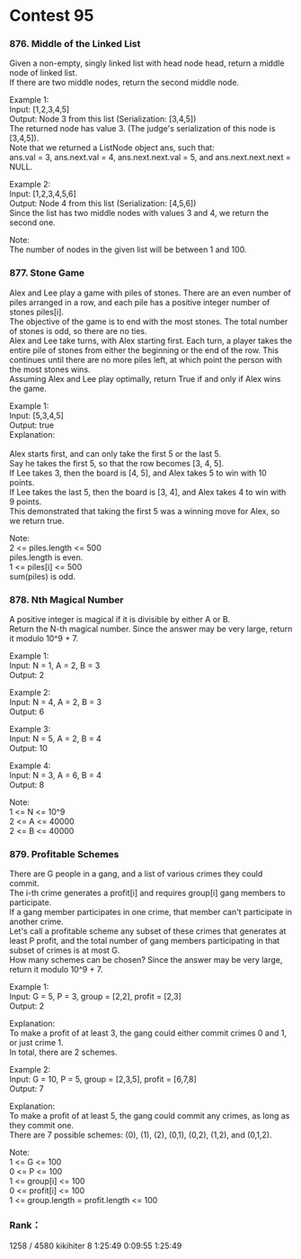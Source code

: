 # Contest 95
### 876. Middle of the Linked List
Given a non-empty, singly linked list with head node head, return a middle node of linked list.</br>
If there are two middle nodes, return the second middle node.</br>

Example 1:</br>
Input: [1,2,3,4,5]</br>
Output: Node 3 from this list (Serialization: [3,4,5])</br>
The returned node has value 3.  (The judge's serialization of this node is [3,4,5]).</br>
Note that we returned a ListNode object ans, such that:</br>
ans.val = 3, ans.next.val = 4, ans.next.next.val = 5, and ans.next.next.next = NULL.</br>

Example 2:</br>
Input: [1,2,3,4,5,6]</br>
Output: Node 4 from this list (Serialization: [4,5,6])</br>
Since the list has two middle nodes with values 3 and 4, we return the second one.</br>

Note:</br>
The number of nodes in the given list will be between 1 and 100.</br>

### 877. Stone Game
Alex and Lee play a game with piles of stones.  There are an even number of piles arranged in a row, and each pile has a positive integer number of stones piles[i].</br>
The objective of the game is to end with the most stones.  The total number of stones is odd, so there are no ties.</br>
Alex and Lee take turns, with Alex starting first.  Each turn, a player takes the entire pile of stones from either the beginning or the end of the row.  This continues until there are no more piles left, at which point the person with the most stones wins.</br>
Assuming Alex and Lee play optimally, return True if and only if Alex wins the game.</br>

Example 1:</br>
Input: [5,3,4,5]</br>
Output: true</br>
Explanation: </br></br>
Alex starts first, and can only take the first 5 or the last 5.</br>
Say he takes the first 5, so that the row becomes [3, 4, 5].</br>
If Lee takes 3, then the board is [4, 5], and Alex takes 5 to win with 10 points.</br>
If Lee takes the last 5, then the board is [3, 4], and Alex takes 4 to win with 9 points.</br>
This demonstrated that taking the first 5 was a winning move for Alex, so we return true.</br>
 
Note:</br>
2 <= piles.length <= 500</br>
piles.length is even.</br>
1 <= piles[i] <= 500</br>
sum(piles) is odd.</br>

### 878. Nth Magical Number
A positive integer is magical if it is divisible by either A or B.</br>
Return the N-th magical number. Since the answer may be very large, return it modulo 10^9 + 7.</br>

Example 1:</br>
Input: N = 1, A = 2, B = 3</br>
Output: 2</br>

Example 2:</br>
Input: N = 4, A = 2, B = 3</br>
Output: 6</br>

Example 3:</br>
Input: N = 5, A = 2, B = 4</br>
Output: 10</br>

Example 4:</br>
Input: N = 3, A = 6, B = 4</br>
Output: 8</br>
 
Note:</br>
1 <= N <= 10^9</br>
2 <= A <= 40000</br>
2 <= B <= 40000</br>

### 879. Profitable Schemes
There are G people in a gang, and a list of various crimes they could commit.</br>
The i-th crime generates a profit[i] and requires group[i] gang members to participate.</br>
If a gang member participates in one crime, that member can't participate in another crime.</br>
Let's call a profitable scheme any subset of these crimes that generates at least P profit, and the total number of gang members participating in that subset of crimes is at most G.</br>
How many schemes can be chosen? Since the answer may be very large, return it modulo 10^9 + 7.</br>

Example 1:</br>
Input: G = 5, P = 3, group = [2,2], profit = [2,3]</br>
Output: 2</br>

Explanation: </br>
To make a profit of at least 3, the gang could either commit crimes 0 and 1, or just crime 1.</br>
In total, there are 2 schemes.</br>

Example 2:</br>
Input: G = 10, P = 5, group = [2,3,5], profit = [6,7,8]</br>
Output: 7</br>

Explanation: </br>
To make a profit of at least 5, the gang could commit any crimes, as long as they commit one.</br>
There are 7 possible schemes: (0), (1), (2), (0,1), (0,2), (1,2), and (0,1,2).</br>
 
Note:</br>
1 <= G <= 100</br>
0 <= P <= 100</br>
1 <= group[i] <= 100</br>
0 <= profit[i] <= 100</br>
1 <= group.length = profit.length <= 100</br>

### Rank：
1258 / 4580	kikihiter 	8	1:25:49	 0:09:55	 1:25:49		
